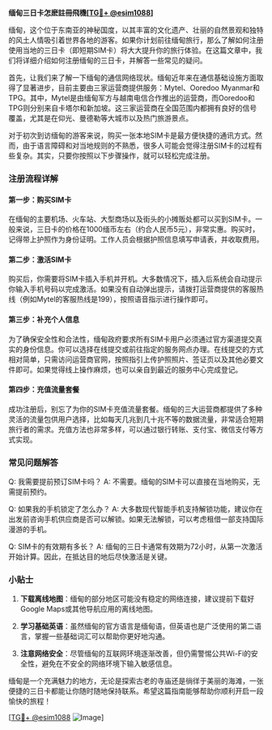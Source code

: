 **缅甸三日卡怎麽註冊飛機[[TG💪+ @esim1088](https://t.me/s/esim1088)]**

缅甸，这个位于东南亚的神秘国度，以其丰富的文化遗产、壮丽的自然景观和独特的风土人情吸引着世界各地的游客。如果你计划前往缅甸旅行，那么了解如何注册使用当地的三日卡（即短期SIM卡）将大大提升你的旅行体验。在这篇文章中，我们将详细介绍如何注册缅甸的三日卡，并解答一些常见的疑问。

首先，让我们来了解一下缅甸的通信网络现状。缅甸近年来在通信基础设施方面取得了显著进步，目前主要由三家运营商提供服务：Mytel、Ooredoo Myanmar和TPG。其中，Mytel是由缅甸军方与越南电信合作推出的运营商，而Ooredoo和TPG则分别来自卡塔尔和新加坡。这三家运营商在全国范围内都拥有良好的信号覆盖，尤其是在仰光、曼德勒等大城市以及热门旅游景点。

对于初次到访缅甸的游客来说，购买一张本地SIM卡是最方便快捷的通讯方式。然而，由于语言障碍和对当地规则的不熟悉，很多人可能会觉得注册SIM卡的过程有些复杂。其实，只要你按照以下步骤操作，就可以轻松完成注册。

### 注册流程详解

#### 第一步：购买SIM卡
在缅甸的主要机场、火车站、大型商场以及街头的小摊贩处都可以买到SIM卡。一般来说，三日卡的价格在1000缅币左右（约合人民币5元），非常实惠。购买时，记得带上护照作为身份证明。工作人员会根据护照信息填写申请表，并收取费用。

#### 第二步：激活SIM卡
购买后，你需要将SIM卡插入手机并开机。大多数情况下，插入后系统会自动提示你输入手机号码以完成激活。如果没有自动弹出提示，请拨打运营商提供的客服热线（例如Mytel的客服热线是199），按照语音指示进行操作即可。

#### 第三步：补充个人信息
为了确保安全性和合法性，缅甸政府要求所有SIM卡用户必须通过官方渠道提交真实的身份信息。你可以选择在线提交或前往指定的服务网点办理。在线提交的方式相对简单，只需访问运营商官网，按照指引上传护照照片、签证页以及其他必要文件即可。如果觉得线上操作麻烦，也可以亲自到最近的服务中心完成登记。

#### 第四步：充值流量套餐
成功注册后，别忘了为你的SIM卡充值流量套餐。缅甸的三大运营商都提供了多种灵活的流量包供用户选择，比如每天几兆到几十兆不等的数据流量，非常适合短期旅行者的需求。充值方法也非常多样，可以通过银行转账、支付宝、微信支付等方式实现。

### 常见问题解答

Q: 我需要提前预订SIM卡吗？
A: 不需要。缅甸的SIM卡可以直接在当地购买，无需提前预约。

Q: 如果我的手机锁定了怎么办？
A: 大多数现代智能手机支持解锁功能，建议你在出发前咨询手机供应商是否可以解锁。如果无法解锁，可以考虑租借一部支持国际漫游的手机。

Q: SIM卡的有效期有多长？
A: 缅甸的三日卡通常有效期为72小时，从第一次激活开始计算。因此，在抵达目的地后尽快激活是关键。

### 小贴士

1. **下载离线地图**：缅甸的部分地区可能没有稳定的网络连接，建议提前下载好Google Maps或其他导航应用的离线地图。
   
2. **学习基础英语**：虽然缅甸的官方语言是缅甸语，但英语也是广泛使用的第二语言，掌握一些基础词汇可以帮助你更好地沟通。

3. **注意网络安全**：尽管缅甸的互联网环境逐渐改善，但仍需警惕公共Wi-Fi的安全性，避免在不安全的网络环境下输入敏感信息。

缅甸是一个充满魅力的地方，无论是探索古老的寺庙还是徜徉于美丽的海滩，一张便捷的三日卡都能让你随时随地保持联系。希望这篇指南能够帮助你顺利开启一段愉快的旅程！

[[TG💪+ @esim1088](https://t.me/s/esim1088) ![Image](https://i.postimg.cc/4NQfJmqS/Snipaste-2025-05-13-00-14-12.png)]